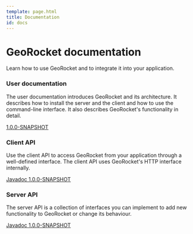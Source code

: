 ```yaml
---
template: page.html
title: Documentation
id: docs
---
```


<div class="container container-main">
<div class="row">
<div class="col-md-12">

# GeoRocket documentation

<p class="lead">Learn how to use GeoRocket and to integrate it into your
application.</p>

<div class="card card-block">
  <h3 class="card-title" id="user-documentation">User documentation</h3>
  <p class="card-text">The user documentation introduces GeoRocket and
  its architecture. It describes how to install the server and the client and
  how to use the command-line interface. It also describes GeoRocket's
  functionality in detail.</p>
  <a href="{{ site.url }}/docs/user-documentation" class="btn btn-primary btn-icon-separate"><i class="mdi mdi-book-open-page-variant" aria-hidden="true"></i> 1.0.0-SNAPSHOT</a>
</div>

<div class="row">
  <div class="col-md-6">
    <div class="card card-block">
      <h3 class="card-title" id="client-api">Client API</h3>
      <p class="card-text">Use the client API to access GeoRocket from your
      application through a well-defined interface. The client API uses
      GeoRocket's HTTP interface internally.</p>
      <a href="{{ site.url }}/docs/api/client/1.0.0-SNAPSHOT" class="btn btn-primary btn-icon-separate"><i class="mdi mdi-xml" aria-hidden="true"></i> Javadoc 1.0.0-SNAPSHOT</a>
    </div>
  </div>
  <div class="col-md-6">
    <div class="card card-block">
      <h3 class="card-title" id="server-api">Server API</h4>
      <p class="card-text">The server API is a collection of interfaces you
      can implement to add new functionality to GeoRocket or change its
      behaviour.</p>
      <a href="{{ site.url }}/docs/api/server/1.0.0-SNAPSHOT" class="btn btn-primary btn-icon-separate"><i class="mdi mdi-xml" aria-hidden="true"></i> Javadoc 1.0.0-SNAPSHOT</a>
    </div>
  </div>
</div>

</div>
</div>
</div>
